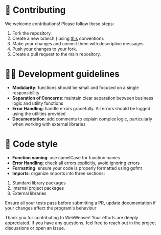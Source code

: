 # 🧩 Contributing
We welcome contributions! Please follow these steps:

1. Fork the repository.
2. Create a new branch ( using <a href="https://medium.com/@abhay.pixolo/naming-conventions-for-git-branches-a-cheatsheet-8549feca2534">this</a> convention).
3. Make your changes and commit them with descriptive messages.
4. Push your changes to your fork.
5. Create a pull request to the main repository.

# 👨‍💻 Development guidelines
- **Modularity**: functions should be small and focused on a single responsibility
- **Separation of Concerns**: maintain clear separation between business logic and utility functions
- **Error Handling**: handle errors gracefully. All errors should be logged using the utilities provided
- **Documentation**: add comments to explain complex logic, particularly when working with external libraries

# 🎨 Code style
- **Function naming**: use camelCase for function names
- **Error Handling**: check all errors explicitly, avoid ignoring errors
- **Formatting**: ensure your code is properly formatted using gofmt
- **Imports**: organize imports into three sections:
1. Standard library packages
2. Internal project packages
3. External libraries

Ensure all your tests pass before submitting a PR, update documentation if your changes affect the program's behaviour

Thank you for contributing to WebWeaver! Your efforts are deeply appreciated. If you have any questions, feel free to reach out in the project discussions or open an issue.